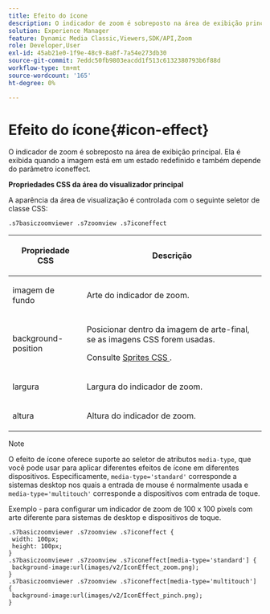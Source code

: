 ```yaml
---
title: Efeito do ícone
description: O indicador de zoom é sobreposto na área de exibição principal. Ela é exibida quando a imagem está em um estado redefinido e também depende do parâmetro iconeffect.
solution: Experience Manager
feature: Dynamic Media Classic,Viewers,SDK/API,Zoom
role: Developer,User
exl-id: 45ab21e0-1f9e-48c9-8a8f-7a54e273db30
source-git-commit: 7eddc50fb9803eacdd1f513c6132380793b6f88d
workflow-type: tm+mt
source-wordcount: '165'
ht-degree: 0%

---
```


# Efeito do ícone{#icon-effect}

O indicador de zoom é sobreposto na área de exibição principal. Ela é exibida quando a imagem está em um estado redefinido e também depende do parâmetro iconeffect.

<!--<a id="section_061E550C1C1D4DB2BD663A898895B38C"></a>-->

**Propriedades CSS da área do visualizador principal**

A aparência da área de visualização é controlada com o seguinte seletor de classe CSS:

```
.s7basiczoomviewer .s7zoomview .s7iconeffect
```

<table id="table_94EE3F5BBE4547C0B4943471CEE7EDE4"> 
 <thead> 
  <tr> 
   <th colname="col1" class="entry"> <p> Propriedade CSS </p> </th> 
   <th colname="col2" class="entry"> <p>Descrição </p> </th> 
  </tr> 
 </thead>
 <tbody> 
  <tr> 
   <td colname="col1"> <p> <span class="codeph"> imagem de fundo </span> </p> </td> 
   <td colname="col2"> <p> Arte do indicador de zoom. </p> </td> 
  </tr> 
  <tr> 
   <td colname="col1"> <p> <span class="codeph"> background-position </span> </p> </td> 
   <td colname="col2"> <p> Posicionar dentro da imagem de arte-final, se as imagens CSS forem usadas. </p> <p>Consulte <a href="../../../c-html5-s7-aem-asset-viewers/c-html5-20-basic-zoom-viewer-about/c-html5-20-basic-zoom-viewer-customizingviewer/c-html5-20-basic-zoom-viewer-customizingviewer.md#section-9b6d8d601cb441d08214dada7bb4eddc" format="dita" scope="local"> Sprites CSS </a>. </p> </td> 
  </tr> 
  <tr> 
   <td colname="col1"> <p> <span class="codeph"> largura </span> </p> </td> 
   <td colname="col2"> <p>Largura do indicador de zoom. </p> </td> 
  </tr> 
  <tr> 
   <td colname="col1"> <p> <span class="codeph"> altura </span> </p> </td> 
   <td colname="col2"> <p>Altura do indicador de zoom. </p> </td> 
  </tr> 
 </tbody> 
</table>

>[!NOTE]
>
>O efeito de ícone oferece suporte ao seletor de atributos `media-type`, que você pode usar para aplicar diferentes efeitos de ícone em diferentes dispositivos. Especificamente, `media-type='standard'` corresponde a sistemas desktop nos quais a entrada de mouse é normalmente usada e `media-type='multitouch'` corresponde a dispositivos com entrada de toque.

Exemplo - para configurar um indicador de zoom de 100 x 100 pixels com arte diferente para sistemas de desktop e dispositivos de toque.

```
.s7basiczoomviewer .s7zoomview .s7iconeffect { 
 width: 100px; 
 height: 100px; 
} 
.s7basiczoomviewer .s7zoomview .s7iconeffect[media-type='standard'] { 
 background-image:url(images/v2/IconEffect_zoom.png); 
} 
.s7basiczoomviewer .s7zoomview .s7iconeffect[media-type='multitouch'] { 
 background-image:url(images/v2/IconEffect_pinch.png); 
}
```
